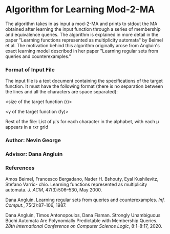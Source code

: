 # Algorithm for Learning Mod-2-MA

The algorithm takes in as input a mod-2-MA and prints to stdout the MA obtained after learning the input function through a series of membership and equivalence queries. The algorithm is explained in more detail in the paper "Learning functions represented as multiplicity automata" by Beimel et al. The motivation behind this algorithm originally arose from Angluin's exact learning model described in her paper "Learning regular sets from queries and counterexamples."

### Format of Input File
The input file is a text document containing the specifications of the target function. It must have the following format (there is no separation between the lines and all the characters are space separated):

<size of the alphabet>
  
<characters in the alphabet>

<size of the target function (r)>

<γ of the target function (fy)>

Rest of the file:
List of μ's for each character in the alphabet, with each μ appears in a rxr grid

### Author: Nevin George

### Advisor: Dana Angluin

### References
Amos Beimel, Francesco Bergadano, Nader H. Bshouty, Eyal Kushilevitz, Stefano Varric- chio. Learning functions represented    as multiplicity automata. *J. ACM*, 47(3):506–530, May 2000.

Dana Angluin. Learning regular sets from queries and counterexamples. *Inf. Comput.*, 75(2):87–106, 1987.

Dana Angluin, Timos Antonopoulos, Dana Fisman. Strongly Unambiguous Büchi Automata Are Polynomially Predictable with Membership Queries. *28th International Conference on Computer Science Logic*, 8:1–8:17, 2020.
